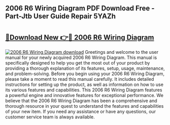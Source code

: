 ## 2006 R6 Wiring Diagram PDF Download Free - Part-Jtb User Guide Repair 5YAZh

# <h2><a href="http://dfuleur.blite.top/?on=2006+R6+Wiring+Diagram">🔗Download New 👉🔴 2006 R6 Wiring Diagram</a></h2>

[![2006 R6 Wiring Diagram download](https://i.imgur.com/lujVjoI.png)](http://dfuleur.blite.top/?on=2006+R6+Wiring+Diagram)
Greetings and welcome to the user manual for your newly acquired 2006 R6 Wiring Diagram. This manual is specifically designed to help you get the most out of your product by providing a thorough explanation of its features, setup, usage, maintenance, and problem-solving. Before you begin using your 2006 R6 Wiring Diagram, please take a moment to read this manual carefully. It includes detailed instructions for setting up the product, as well as information on how to use its various features and capabilities. This 2006 R6 Wiring Diagram features a powerful engine and innovative features for exceptional performance. We believe that the 2006 R6 Wiring Diagram has been a comprehensive and thorough resource in your quest to understand the features and capabilities of your new item. If you need any assistance or have any questions, our customer service team is always available.
